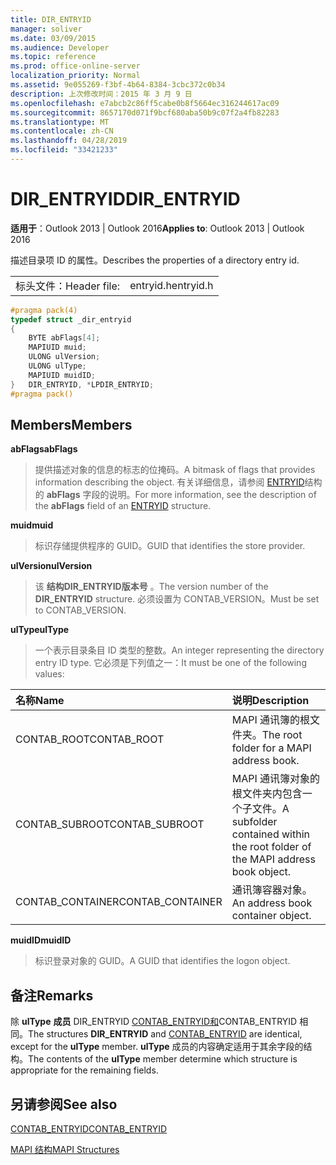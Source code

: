```yaml
---
title: DIR_ENTRYID
manager: soliver
ms.date: 03/09/2015
ms.audience: Developer
ms.topic: reference
ms.prod: office-online-server
localization_priority: Normal
ms.assetid: 9e055269-f3bf-4b64-8384-3cbc372c0b34
description: 上次修改时间：2015 年 3 月 9 日
ms.openlocfilehash: e7abcb2c86ff5cabe0b8f5664ec316244617ac09
ms.sourcegitcommit: 8657170d071f9bcf680aba50b9c07f2a4fb82283
ms.translationtype: MT
ms.contentlocale: zh-CN
ms.lasthandoff: 04/28/2019
ms.locfileid: "33421233"
---
```

# <a name="dir_entryid"></a><span data-ttu-id="55b05-103">DIR_ENTRYID</span><span class="sxs-lookup"><span data-stu-id="55b05-103">DIR_ENTRYID</span></span>

  
  
<span data-ttu-id="55b05-104">**适用于**：Outlook 2013 | Outlook 2016</span><span class="sxs-lookup"><span data-stu-id="55b05-104">**Applies to**: Outlook 2013 | Outlook 2016</span></span> 
  
<span data-ttu-id="55b05-105">描述目录项 ID 的属性。</span><span class="sxs-lookup"><span data-stu-id="55b05-105">Describes the properties of a directory entry id.</span></span>
  
|||
|:-----|:-----|
|<span data-ttu-id="55b05-106">标头文件：</span><span class="sxs-lookup"><span data-stu-id="55b05-106">Header file:</span></span>  <br/> |<span data-ttu-id="55b05-107">entryid.h</span><span class="sxs-lookup"><span data-stu-id="55b05-107">entryid.h</span></span>  <br/> |
   
```cpp
#pragma pack(4)
typedef struct _dir_entryid
{
    BYTE abFlags[4]; 
    MAPIUID muid; 
    ULONG ulVersion; 
    ULONG ulType; 
    MAPIUID muidID; 
}   DIR_ENTRYID, *LPDIR_ENTRYID; 
#pragma pack()
```

## <a name="members"></a><span data-ttu-id="55b05-108">Members</span><span class="sxs-lookup"><span data-stu-id="55b05-108">Members</span></span>

 <span data-ttu-id="55b05-109">**abFlags**</span><span class="sxs-lookup"><span data-stu-id="55b05-109">**abFlags**</span></span>
  
> <span data-ttu-id="55b05-110">提供描述对象的信息的标志的位掩码。</span><span class="sxs-lookup"><span data-stu-id="55b05-110">A bitmask of flags that provides information describing the object.</span></span> <span data-ttu-id="55b05-111">有关详细信息，请参阅 [ENTRYID](entryid.md)结构的 **abFlags** 字段的说明。</span><span class="sxs-lookup"><span data-stu-id="55b05-111">For more information, see the description of the **abFlags** field of an [ENTRYID](entryid.md) structure.</span></span> 
    
 <span data-ttu-id="55b05-112">**muid**</span><span class="sxs-lookup"><span data-stu-id="55b05-112">**muid**</span></span>
  
> <span data-ttu-id="55b05-113">标识存储提供程序的 GUID。</span><span class="sxs-lookup"><span data-stu-id="55b05-113">GUID that identifies the store provider.</span></span>
    
 <span data-ttu-id="55b05-114">**ulVersion**</span><span class="sxs-lookup"><span data-stu-id="55b05-114">**ulVersion**</span></span>
  
> <span data-ttu-id="55b05-115">该 **结构DIR_ENTRYID版本号** 。</span><span class="sxs-lookup"><span data-stu-id="55b05-115">The version number of the **DIR_ENTRYID** structure.</span></span> <span data-ttu-id="55b05-116">必须设置为 CONTAB_VERSION。</span><span class="sxs-lookup"><span data-stu-id="55b05-116">Must be set to CONTAB_VERSION.</span></span> 
    
 <span data-ttu-id="55b05-117">**ulType**</span><span class="sxs-lookup"><span data-stu-id="55b05-117">**ulType**</span></span>
  
> <span data-ttu-id="55b05-118">一个表示目录条目 ID 类型的整数。</span><span class="sxs-lookup"><span data-stu-id="55b05-118">An integer representing the directory entry ID type.</span></span> <span data-ttu-id="55b05-119">它必须是下列值之一：</span><span class="sxs-lookup"><span data-stu-id="55b05-119">It must be one of the following values:</span></span>
    
|<span data-ttu-id="55b05-120">**名称**</span><span class="sxs-lookup"><span data-stu-id="55b05-120">**Name**</span></span>|<span data-ttu-id="55b05-121">**说明**</span><span class="sxs-lookup"><span data-stu-id="55b05-121">**Description**</span></span>|
|:-----|:-----|
|<span data-ttu-id="55b05-122">CONTAB_ROOT</span><span class="sxs-lookup"><span data-stu-id="55b05-122">CONTAB_ROOT</span></span>  <br/> |<span data-ttu-id="55b05-123">MAPI 通讯簿的根文件夹。</span><span class="sxs-lookup"><span data-stu-id="55b05-123">The root folder for a MAPI address book.</span></span>  <br/> |
|<span data-ttu-id="55b05-124">CONTAB_SUBROOT</span><span class="sxs-lookup"><span data-stu-id="55b05-124">CONTAB_SUBROOT</span></span>  <br/> |<span data-ttu-id="55b05-125">MAPI 通讯簿对象的根文件夹内包含一个子文件。</span><span class="sxs-lookup"><span data-stu-id="55b05-125">A subfolder contained within the root folder of the MAPI address book object.</span></span>  <br/> |
|<span data-ttu-id="55b05-126">CONTAB_CONTAINER</span><span class="sxs-lookup"><span data-stu-id="55b05-126">CONTAB_CONTAINER</span></span>  <br/> |<span data-ttu-id="55b05-127">通讯簿容器对象。</span><span class="sxs-lookup"><span data-stu-id="55b05-127">An address book container object.</span></span>  <br/> |
   
 <span data-ttu-id="55b05-128">**muidID**</span><span class="sxs-lookup"><span data-stu-id="55b05-128">**muidID**</span></span>
  
> <span data-ttu-id="55b05-129">标识登录对象的 GUID。</span><span class="sxs-lookup"><span data-stu-id="55b05-129">A GUID that identifies the logon object.</span></span>
    
## <a name="remarks"></a><span data-ttu-id="55b05-130">备注</span><span class="sxs-lookup"><span data-stu-id="55b05-130">Remarks</span></span>

<span data-ttu-id="55b05-131">除 **ulType** **成员** DIR_ENTRYID [CONTAB_ENTRYID和](contab_entryid.md)CONTAB_ENTRYID 相同。</span><span class="sxs-lookup"><span data-stu-id="55b05-131">The structures **DIR_ENTRYID** and [CONTAB_ENTRYID](contab_entryid.md) are identical, except for the **ulType** member.</span></span> <span data-ttu-id="55b05-132">**ulType** 成员的内容确定适用于其余字段的结构。</span><span class="sxs-lookup"><span data-stu-id="55b05-132">The contents of the **ulType** member determine which structure is appropriate for the remaining fields.</span></span> 
  
## <a name="see-also"></a><span data-ttu-id="55b05-133">另请参阅</span><span class="sxs-lookup"><span data-stu-id="55b05-133">See also</span></span>



[<span data-ttu-id="55b05-134">CONTAB_ENTRYID</span><span class="sxs-lookup"><span data-stu-id="55b05-134">CONTAB_ENTRYID</span></span>](contab_entryid.md)


[<span data-ttu-id="55b05-135">MAPI 结构</span><span class="sxs-lookup"><span data-stu-id="55b05-135">MAPI Structures</span></span>](mapi-structures.md)

